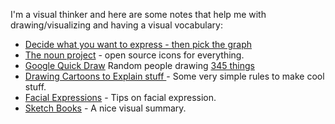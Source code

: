I'm a visual thinker and here are some notes that help me with drawing/visualizing and having a visual vocabulary: 

* [Decide what you want to express - then pick the graph](https://towardsdatascience.com/5-quick-and-easy-data-visualizations-in-python-with-code-a2284bae952f)
* [The noun project](http://thenounproject.com) - open source icons for everything.
* [Google Quick Draw](https://quickdraw.withgoogle.com/data) Random people drawing [345 things](https://github.com/googlecreativelab/quickdraw-dataset/blob/master/categories.txt)
* [Drawing Cartoons to Explain stuff ](https://jvns.ca/zines/)  -  Some very simple rules to make cool stuff.
* [Facial Expressions](http://danidraws.com/blog/2007/12/06/50-facial-expressions-and-how-to-draw-them/) - Tips on facial expression.
* [Sketch Books](http://sachachua.com/blog/category/visual-book-notes/) - A nice visual summary.

